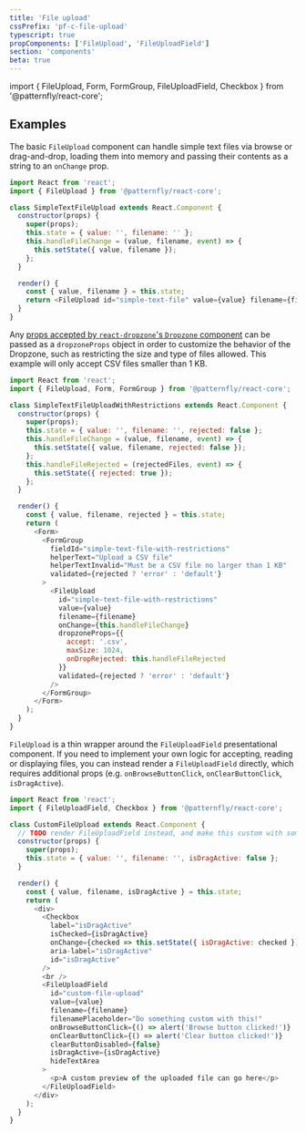 ```yaml
---
title: 'File upload'
cssPrefix: 'pf-c-file-upload'
typescript: true
propComponents: ['FileUpload', 'FileUploadField']
section: 'components'
beta: true
---
```


import { FileUpload, Form, FormGroup, FileUploadField, Checkbox } from '@patternfly/react-core';

## Examples

The basic `FileUpload` component can handle simple text files via browse or drag-and-drop, loading them into memory and passing their contents as a string to an `onChange` prop.

```js title=Simple-text-file isBeta
import React from 'react';
import { FileUpload } from '@patternfly/react-core';

class SimpleTextFileUpload extends React.Component {
  constructor(props) {
    super(props);
    this.state = { value: '', filename: '' };
    this.handleFileChange = (value, filename, event) => {
      this.setState({ value, filename });
    };
  }

  render() {
    const { value, filename } = this.state;
    return <FileUpload id="simple-text-file" value={value} filename={filename} onChange={this.handleFileChange} />;
  }
}
```

Any [props accepted by `react-dropzone`'s `Dropzone` component](https://react-dropzone.js.org/#!/Dropzone) can be passed as a `dropzoneProps` object in order to customize the behavior of the Dropzone, such as restricting the size and type of files allowed. This example will only accept CSV files smaller than 1 KB.

```js title=Simple-text-file-with-restrictions isBeta
import React from 'react';
import { FileUpload, Form, FormGroup } from '@patternfly/react-core';

class SimpleTextFileUploadWithRestrictions extends React.Component {
  constructor(props) {
    super(props);
    this.state = { value: '', filename: '', rejected: false };
    this.handleFileChange = (value, filename, event) => {
      this.setState({ value, filename, rejected: false });
    };
    this.handleFileRejected = (rejectedFiles, event) => {
      this.setState({ rejected: true });
    };
  }

  render() {
    const { value, filename, rejected } = this.state;
    return (
      <Form>
        <FormGroup
          fieldId="simple-text-file-with-restrictions"
          helperText="Upload a CSV file"
          helperTextInvalid="Must be a CSV file no larger than 1 KB"
          validated={rejected ? 'error' : 'default'}
        >
          <FileUpload
            id="simple-text-file-with-restrictions"
            value={value}
            filename={filename}
            onChange={this.handleFileChange}
            dropzoneProps={{
              accept: '.csv',
              maxSize: 1024,
              onDropRejected: this.handleFileRejected
            }}
            validated={rejected ? 'error' : 'default'}
          />
        </FormGroup>
      </Form>
    );
  }
}
```

`FileUpload` is a thin wrapper around the `FileUploadField` presentational component. If you need to implement your own logic for accepting, reading or displaying files, you can instead render a `FileUploadField` directly, which requires additional props (e.g. `onBrowseButtonClick`, `onClearButtonClick`, `isDragActive`).

```js title=Custom-file-upload isBeta
import React from 'react';
import { FileUploadField, Checkbox } from '@patternfly/react-core';

class CustomFileUpload extends React.Component {
  // TODO render FileUploadField instead, and make this custom with some knobs and stuff
  constructor(props) {
    super(props);
    this.state = { value: '', filename: '', isDragActive: false };
  }

  render() {
    const { value, filename, isDragActive } = this.state;
    return (
      <div>
        <Checkbox
          label="isDragActive"
          isChecked={isDragActive}
          onChange={checked => this.setState({ isDragActive: checked })}
          aria-label="isDragActive"
          id="isDragActive"
        />
        <br />
        <FileUploadField
          id="custom-file-upload"
          value={value}
          filename={filename}
          filenamePlaceholder="Do something custom with this!"
          onBrowseButtonClick={() => alert('Browse button clicked!')}
          onClearButtonClick={() => alert('Clear button clicked!')}
          clearButtonDisabled={false}
          isDragActive={isDragActive}
          hideTextArea
        >
          <p>A custom preview of the uploaded file can go here</p>
        </FileUploadField>
      </div>
    );
  }
}
```
